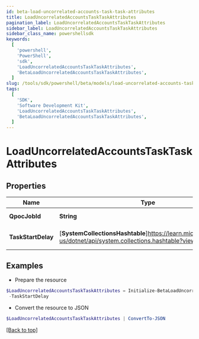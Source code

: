 ```yaml
---
id: beta-load-uncorrelated-accounts-task-task-attributes
title: LoadUncorrelatedAccountsTaskTaskAttributes
pagination_label: LoadUncorrelatedAccountsTaskTaskAttributes
sidebar_label: LoadUncorrelatedAccountsTaskTaskAttributes
sidebar_class_name: powershellsdk
keywords:
  [
    'powershell',
    'PowerShell',
    'sdk',
    'LoadUncorrelatedAccountsTaskTaskAttributes',
    'BetaLoadUncorrelatedAccountsTaskTaskAttributes',
  ]
slug: /tools/sdk/powershell/beta/models/load-uncorrelated-accounts-task-task-attributes
tags:
  [
    'SDK',
    'Software Development Kit',
    'LoadUncorrelatedAccountsTaskTaskAttributes',
    'BetaLoadUncorrelatedAccountsTaskTaskAttributes',
  ]
---
```


# LoadUncorrelatedAccountsTaskTaskAttributes

## Properties

| Name | Type | Description | Notes |
| --- | --- | --- | --- |
| **QpocJobId** | **String** | The id of qpoc job | [optional] |
| **TaskStartDelay** | [**SystemCollectionsHashtable**]https://learn.microsoft.com/en-us/dotnet/api/system.collections.hashtable?view=net-9.0 | the task start delay value | [optional] |

## Examples

- Prepare the resource

```powershell
$LoadUncorrelatedAccountsTaskTaskAttributes = Initialize-BetaLoadUncorrelatedAccountsTaskTaskAttributes  -QpocJobId 5d303d46-fc51-48cd-9c6d-4e211e3ab63c `
 -TaskStartDelay
```

- Convert the resource to JSON

```powershell
$LoadUncorrelatedAccountsTaskTaskAttributes | ConvertTo-JSON
```

[[Back to top]](#)
